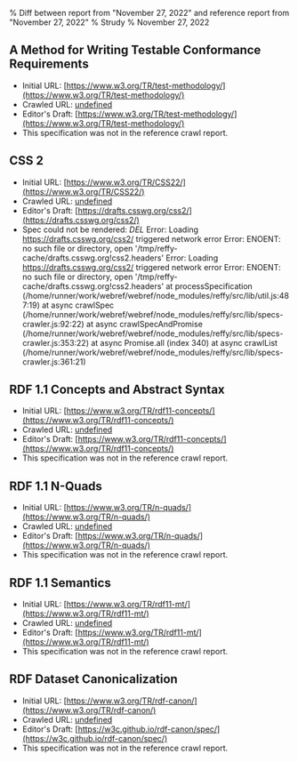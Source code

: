 % Diff between report from "November 27, 2022" and reference report from "November 27, 2022"
% Strudy
% November 27, 2022

## A Method for Writing Testable Conformance Requirements

- Initial URL: [https://www.w3.org/TR/test-methodology/](https://www.w3.org/TR/test-methodology/)
- Crawled URL: [undefined](undefined)
- Editor's Draft: [https://www.w3.org/TR/test-methodology/](https://www.w3.org/TR/test-methodology/)
- This specification was not in the reference crawl report.


## CSS 2

- Initial URL: [https://www.w3.org/TR/CSS22/](https://www.w3.org/TR/CSS22/)
- Crawled URL: [undefined](undefined)
- Editor's Draft: [https://drafts.csswg.org/css2/](https://drafts.csswg.org/css2/)
- Spec could not be rendered: *DEL* Error: Loading https://drafts.csswg.org/css2/ triggered network error Error: ENOENT: no such file or directory, open '/tmp/reffy-cache/drafts.csswg.org!css2.headers' Error: Loading https://drafts.csswg.org/css2/ triggered network error Error: ENOENT: no such file or directory, open '/tmp/reffy-cache/drafts.csswg.org!css2.headers'
    at processSpecification (/home/runner/work/webref/webref/node_modules/reffy/src/lib/util.js:487:19)
    at async crawlSpec (/home/runner/work/webref/webref/node_modules/reffy/src/lib/specs-crawler.js:92:22)
    at async crawlSpecAndPromise (/home/runner/work/webref/webref/node_modules/reffy/src/lib/specs-crawler.js:353:22)
    at async Promise.all (index 340)
    at async crawlList (/home/runner/work/webref/webref/node_modules/reffy/src/lib/specs-crawler.js:361:21)


## RDF 1.1 Concepts and Abstract Syntax

- Initial URL: [https://www.w3.org/TR/rdf11-concepts/](https://www.w3.org/TR/rdf11-concepts/)
- Crawled URL: [undefined](undefined)
- Editor's Draft: [https://www.w3.org/TR/rdf11-concepts/](https://www.w3.org/TR/rdf11-concepts/)
- This specification was not in the reference crawl report.


## RDF 1.1 N-Quads

- Initial URL: [https://www.w3.org/TR/n-quads/](https://www.w3.org/TR/n-quads/)
- Crawled URL: [undefined](undefined)
- Editor's Draft: [https://www.w3.org/TR/n-quads/](https://www.w3.org/TR/n-quads/)
- This specification was not in the reference crawl report.


## RDF 1.1 Semantics

- Initial URL: [https://www.w3.org/TR/rdf11-mt/](https://www.w3.org/TR/rdf11-mt/)
- Crawled URL: [undefined](undefined)
- Editor's Draft: [https://www.w3.org/TR/rdf11-mt/](https://www.w3.org/TR/rdf11-mt/)
- This specification was not in the reference crawl report.


## RDF Dataset Canonicalization

- Initial URL: [https://www.w3.org/TR/rdf-canon/](https://www.w3.org/TR/rdf-canon/)
- Crawled URL: [undefined](undefined)
- Editor's Draft: [https://w3c.github.io/rdf-canon/spec/](https://w3c.github.io/rdf-canon/spec/)
- This specification was not in the reference crawl report.



